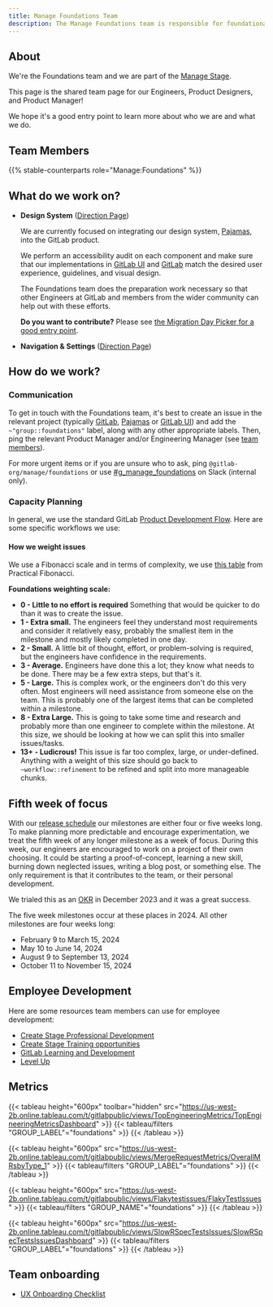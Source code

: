 ```yaml
---
title: Manage Foundations Team
description: The Manage Foundations team is responsible for foundational Frontend work and our Design System Pajamas.
---
```


<!-- Common Links -->
[engineering workflow]: /handbook/engineering/workflow/
[GitLab]: https://gitlab.com/gitlab-org/gitlab
[GitLab UI]: https://gitlab.com/gitlab-org/gitlab-ui
[Pajamas]: https://gitlab.com/gitlab-org/gitlab-services/design.gitlab.com
[#g_manage_foundations]: https://gitlab.slack.com/archives/C010NAWPRV4

## About

We're the Foundations team and we are part of the [Manage Stage](/handbook/product/categories/#manage-stage).

This page is the shared team page for our Engineers, Product Designers, and Product Manager!

We hope it's a good entry point to learn more about who we are and what we do.

## Team Members

{{% stable-counterparts role="Manage:Foundations" %}}

## What do we work on?

 -  **Design System** ([Direction Page](https://about.gitlab.com/direction/manage/foundations/design_system/))

    We are currently focused on integrating our design system, [Pajamas], into the GitLab product.

    We perform an accessibility audit on each component and make sure that our implementations in [GitLab UI] and [GitLab] match the desired user experience, guidelines, and visual design.

    The Foundations team does the preparation work necessary so that other Engineers at GitLab and members from the wider community can help out with these efforts.

    **Do you want to contribute?** Please see [the Migration Day Picker for a good entry point](https://picker.pajamasmigrationday.com/).

 - **Navigation & Settings** ([Direction Page](https://about.gitlab.com/direction/manage/foundations/navigation_settings/))

## How do we work?

### Communication

To get in touch with the Foundations team, it's best to create an issue in the relevant project (typically [GitLab], [Pajamas] or [GitLab UI]) and add the `~"group::foundations"` label, along with any other appropriate labels.
Then, ping the relevant Product Manager and/or Engineering Manager (see [team members](#team-members)).

For more urgent items or if you are unsure who to ask, ping `@gitlab-org/manage/foundations` or use [#g_manage_foundations] on Slack (internal only).

### Capacity Planning

In general, we use the standard GitLab [Product Development Flow](/handbook/product-development-flow/). Here are some specific workflows we use:
#### How we weight issues

We use a Fibonacci scale and in terms of complexity, we use [this table](https://www.scrum.org/resources/blog/practical-fibonacci-beginners-guide-relative-sizing) from Practical Fibonacci.

**Foundations weighting scale:**

- **0 - Little to no effort is required** Something that would be quicker to do than it was to create the issue.
- **1 - Extra small.**  The engineers feel they understand most requirements and consider it relatively easy, probably the smallest item in the milestone and mostly likely completed in one day.
- **2 - Small.** A little bit of thought, effort, or problem-solving is required, but the engineers have confidence in the requirements.
- **3 - Average.**  Engineers have done this a lot; they know what needs to be done. There may be a few extra steps, but that's it.
- **5 - Large.**  This is complex work, or the engineers don't do this very often. Most engineers will need assistance from someone else on the team. This is probably one of the largest items that can be completed within a milestone.
- **8 - Extra Large.** This is going to take some time and research and probably more than one engineer to complete within the milestone. At this size, we should be looking at how we can split this into smaller issues/tasks.
- **13+ - Ludicrous!** This issue is far too complex, large, or under-defined. Anything with a weight of this size should go back to `~workflow::refinement` to be refined and split into more manageable chunks.

## Fifth week of focus

With our [release schedule](https://handbook.gitlab.com/handbook/engineering/workflow/#product-development-timeline) our milestones are either four or five weeks long.
To make planning more predictable and encourage experimentation, we treat the fifth week of any longer milestone as a week of focus.
During this week, our engineers are encouraged to work on a project of their own choosing.
It could be starting a proof-of-concept, learning a new skill, burning down neglected issues, writing a blog post, or something else.
The only requirement is that it contributes to the team, or their personal development.

We trialed this as an [OKR](https://gitlab.com/gitlab-com/gitlab-OKRs/-/work_items/5528) in December 2023 and it was a great success.

The five week milestones occur at these places in 2024.
All other milestones are four weeks long:

- February 9 to March 15, 2024
- May 10 to June 14, 2024
- August 9 to September 13, 2024
- October 11 to November 15, 2024

## Employee Development

Here are some resources team members can use for employee development:

- [Create Stage Professional Development](/handbook/engineering/development/dev/create/#professional-development)
- [Create Stage Training opportunities](/handbook/engineering/development/dev/create/engineers/training/)
- [GitLab Learning and Development](/handbook/people-group/learning-and-development/)
- [Level Up](https://levelup.gitlab.com/learn/dashboard)

## Metrics

{{< tableau height="600px" toolbar="hidden" src="https://us-west-2b.online.tableau.com/t/gitlabpublic/views/TopEngineeringMetrics/TopEngineeringMetricsDashboard" >}}
  {{< tableau/filters "GROUP_LABEL"="foundations" >}}
{{< /tableau >}}

{{< tableau height="600px" src="https://us-west-2b.online.tableau.com/t/gitlabpublic/views/MergeRequestMetrics/OverallMRsbyType_1" >}}
  {{< tableau/filters "GROUP_LABEL"="foundations" >}}
{{< /tableau >}}

{{< tableau height="600px" src="https://us-west-2b.online.tableau.com/t/gitlabpublic/views/Flakytestissues/FlakyTestIssues" >}}
  {{< tableau/filters "GROUP_NAME"="foundations" >}}
{{< /tableau >}}

{{< tableau height="600px" src="https://us-west-2b.online.tableau.com/t/gitlabpublic/views/SlowRSpecTestsIssues/SlowRSpecTestsIssuesDashboard" >}}
  {{< tableau/filters "GROUP_LABEL"="foundations" >}}
{{< /tableau >}}

## Team onboarding

- [UX Onboarding Checklist](/handbook/engineering/development/dev/manage/foundations/ux-foundations-onboarding)
